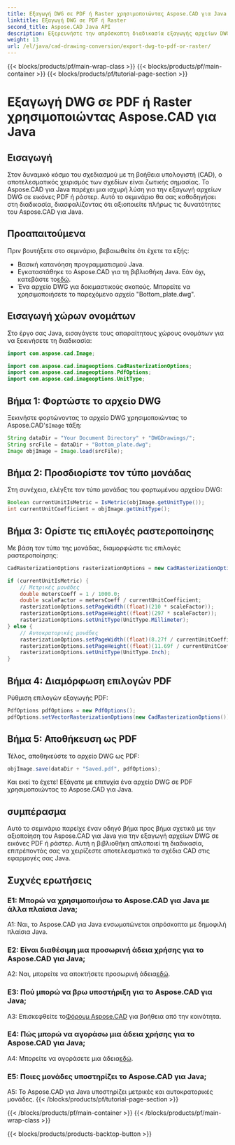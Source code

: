 ```yaml
---
title: Εξαγωγή DWG σε PDF ή Raster χρησιμοποιώντας Aspose.CAD για Java
linktitle: Εξαγωγή DWG σε PDF ή Raster
second_title: Aspose.CAD Java API
description: Εξερευνήστε την απρόσκοπτη διαδικασία εξαγωγής αρχείων DWG σε PDF ή εικόνες ράστερ σε Java χρησιμοποιώντας το Aspose.CAD. Αυτός ο οδηγός βήμα προς βήμα εξασφαλίζει ακρίβεια και αποτελεσματικότητα.
weight: 13
url: /el/java/cad-drawing-conversion/export-dwg-to-pdf-or-raster/
---
```


{{< blocks/products/pf/main-wrap-class >}}
{{< blocks/products/pf/main-container >}}
{{< blocks/products/pf/tutorial-page-section >}}

# Εξαγωγή DWG σε PDF ή Raster χρησιμοποιώντας Aspose.CAD για Java

## Εισαγωγή

Στον δυναμικό κόσμο του σχεδιασμού με τη βοήθεια υπολογιστή (CAD), ο αποτελεσματικός χειρισμός των σχεδίων είναι ζωτικής σημασίας. Το Aspose.CAD για Java παρέχει μια ισχυρή λύση για την εξαγωγή αρχείων DWG σε εικόνες PDF ή ράστερ. Αυτό το σεμινάριο θα σας καθοδηγήσει στη διαδικασία, διασφαλίζοντας ότι αξιοποιείτε πλήρως τις δυνατότητες του Aspose.CAD για Java.

## Προαπαιτούμενα

Πριν βουτήξετε στο σεμινάριο, βεβαιωθείτε ότι έχετε τα εξής:

- Βασική κατανόηση προγραμματισμού Java.
-  Εγκαταστάθηκε το Aspose.CAD για τη βιβλιοθήκη Java. Εάν όχι, κατεβάστε το[εδώ](https://releases.aspose.com/cad/java/).
- Ένα αρχείο DWG για δοκιμαστικούς σκοπούς. Μπορείτε να χρησιμοποιήσετε το παρεχόμενο αρχείο "Bottom_plate.dwg".

## Εισαγωγή χώρων ονομάτων

Στο έργο σας Java, εισαγάγετε τους απαραίτητους χώρους ονομάτων για να ξεκινήσετε τη διαδικασία:

```java
import com.aspose.cad.Image;

import com.aspose.cad.imageoptions.CadRasterizationOptions;
import com.aspose.cad.imageoptions.PdfOptions;
import com.aspose.cad.imageoptions.UnitType;
```

## Βήμα 1: Φορτώστε το αρχείο DWG

 Ξεκινήστε φορτώνοντας το αρχείο DWG χρησιμοποιώντας το Aspose.CAD's`Image` τάξη:

```java
String dataDir = "Your Document Directory" + "DWGDrawings/";
String srcFile = dataDir + "Bottom_plate.dwg";
Image objImage = Image.load(srcFile);
```

## Βήμα 2: Προσδιορίστε τον τύπο μονάδας

Στη συνέχεια, ελέγξτε τον τύπο μονάδας του φορτωμένου αρχείου DWG:

```java
Boolean currentUnitIsMetric = IsMetric(objImage.getUnitType());
int currentUnitCoefficient = objImage.getUnitType();
```

## Βήμα 3: Ορίστε τις επιλογές ραστεροποίησης

Με βάση τον τύπο της μονάδας, διαμορφώστε τις επιλογές ραστεροποίησης:

```java
CadRasterizationOptions rasterizationOptions = new CadRasterizationOptions();

if (currentUnitIsMetric) {
    // Μετρικές μονάδες
    double metersCoeff = 1 / 1000.0;
    double scaleFactor = metersCoeff / currentUnitCoefficient;
    rasterizationOptions.setPageWidth((float)(210 * scaleFactor));
    rasterizationOptions.setPageHeight((float)(297 * scaleFactor));
    rasterizationOptions.setUnitType(UnitType.Millimeter);
} else {
    // Αυτοκρατορικές μονάδες
    rasterizationOptions.setPageWidth((float)(8.27f / currentUnitCoefficient));
    rasterizationOptions.setPageHeight((float)(11.69f / currentUnitCoefficient));
    rasterizationOptions.setUnitType(UnitType.Inch);
}
```

## Βήμα 4: Διαμόρφωση επιλογών PDF

Ρύθμιση επιλογών εξαγωγής PDF:

```java
PdfOptions pdfOptions = new PdfOptions();
pdfOptions.setVectorRasterizationOptions(new CadRasterizationOptions());
```

## Βήμα 5: Αποθήκευση ως PDF

Τέλος, αποθηκεύστε το αρχείο DWG ως PDF:

```java
objImage.save(dataDir + "Saved.pdf", pdfOptions);
```

Και εκεί το έχετε! Εξάγατε με επιτυχία ένα αρχείο DWG σε PDF χρησιμοποιώντας το Aspose.CAD για Java.

## συμπέρασμα

Αυτό το σεμινάριο παρείχε έναν οδηγό βήμα προς βήμα σχετικά με την αξιοποίηση του Aspose.CAD για Java για την εξαγωγή αρχείων DWG σε εικόνες PDF ή ράστερ. Αυτή η βιβλιοθήκη απλοποιεί τη διαδικασία, επιτρέποντάς σας να χειρίζεστε αποτελεσματικά τα σχέδια CAD στις εφαρμογές σας Java.

## Συχνές ερωτήσεις

### Ε1: Μπορώ να χρησιμοποιήσω το Aspose.CAD για Java με άλλα πλαίσια Java;

A1: Ναι, το Aspose.CAD για Java ενσωματώνεται απρόσκοπτα με δημοφιλή πλαίσια Java.

### Ε2: Είναι διαθέσιμη μια προσωρινή άδεια χρήσης για το Aspose.CAD για Java;

 A2: Ναι, μπορείτε να αποκτήσετε προσωρινή άδεια[εδώ](https://purchase.aspose.com/temporary-license/).

### Ε3: Πού μπορώ να βρω υποστήριξη για το Aspose.CAD για Java;

 A3: Επισκεφθείτε το[Φόρουμ Aspose.CAD](https://forum.aspose.com/c/cad/19) για βοήθεια από την κοινότητα.

### Ε4: Πώς μπορώ να αγοράσω μια άδεια χρήσης για το Aspose.CAD για Java;

 A4: Μπορείτε να αγοράσετε μια άδεια[εδώ](https://purchase.aspose.com/buy).

### Ε5: Ποιες μονάδες υποστηρίζει το Aspose.CAD για Java;

A5: Το Aspose.CAD για Java υποστηρίζει μετρικές και αυτοκρατορικές μονάδες.
{{< /blocks/products/pf/tutorial-page-section >}}

{{< /blocks/products/pf/main-container >}}
{{< /blocks/products/pf/main-wrap-class >}}

{{< blocks/products/products-backtop-button >}}

